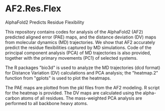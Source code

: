 # AF2.Res.Flex
AlphaFold2 Predicts Residue Flexibility

This repository contains codes for analysis of the AlphaFold2 (AF2) predicted aligned error (PAE) maps, and the distance deviation (DV) maps from molecular dynamics (MD) trajectories. We show that AF2 accurately predict the residue flexibilities captured by MD simulations. Code of the principal component analysis (PCA) of MD trajectories is also provided, together with the primary movements (PC1) of selected systems.

The R packages "bio3d" is used to analyze the MD trajectories (dcd format) for Distance Variation (DV) calculations and PCA analysis; the "heatmap.2" function from "gplots" is used to plot the heatmaps.

The PAE maps are plotted from the pkl files from the AF2 modeling. R script for the heatmap is provided. The DV maps are calculated using the alpha-carbon atoms of all residues. The mass-weighted PCA analysis are performed to all backbone heavy atoms.
